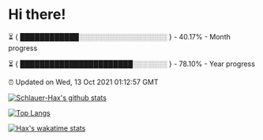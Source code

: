 # Hi there!

⏳ { ████████████░░░░░░░░░░░░░░░░░░ } - 40.17% - Month progress

⏳ { ███████████████████████░░░░░░░ } - 78.10% - Year progress

⏰ Updated on Wed, 13 Oct 2021 01:12:57 GMT


[![Schlauer-Hax's github stats](https://github-readme-stats.vercel.app/api?username=Schlauer-Hax&show_icons=true&theme=dark&count_private=true)](https://github.com/Schlauer-Hax)


[![Top Langs](https://github-readme-stats.vercel.app/api/top-langs/?username=Schlauer-Hax&layout=compact&theme=dark)](https://github.com/Schlauer-Hax?tab=repositories)


[![Hax's wakatime stats](https://github-readme-stats.vercel.app/api/wakatime?username=Hax&theme=dark)](https://wakatime.com/@Hax)

